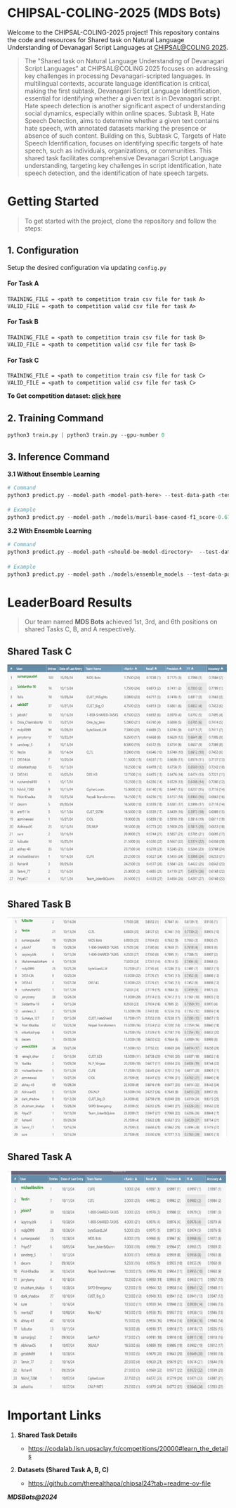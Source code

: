 # CHIPSAL-COLING-2025 (MDS Bots)

Welcome to the CHIPSAL-COLING-2025 project! This repository contains the code and resources for Shared task on Natural Language Understanding of Devanagari Script Languages at [CHIPSAL@COLING 2025](https://sites.google.com/view/chipsal/home).
> The "Shared task on Natural Language Understanding of Devanagari Script Languages" at CHIPSAL@COLING 2025 focuses on addressing key challenges in processing Devanagari-scripted languages. In multilingual contexts, accurate language identification is critical, making the first subtask, Devanagari Script Language Identification, essential for identifying whether a given text is in Devanagari script. Hate speech detection is another significant aspect of understanding social dynamics, especially within online spaces. Subtask B, Hate Speech Detection, aims to determine whether a given text contains hate speech, with annotated datasets marking the presence or absence of such content. Building on this, Subtask C, Targets of Hate Speech Identification, focuses on identifying specific targets of hate speech, such as individuals, organizations, or communities. This shared task facilitates comprehensive Devanagari Script Language understanding, targeting key challenges in script identification, hate speech detection, and the identification of hate speech targets.

# Getting Started
> To get started with the project, clone the repository and follow the steps:

## 1. **Configuration**  
Setup the desired configuration via updating `config.py`

#### For Task A
```python3
TRAINING_FILE = <path to competition train csv file for task A>
VALID_FILE = <path to competition valid csv file for task A>
```
#### For Task B
```python3
TRAINING_FILE = <path to competition train csv file for task B>
VALID_FILE = <path to competition valid csv file for task B>
```
#### For Task C
```python3
TRAINING_FILE = <path to competition train csv file for task C>
VALID_FILE = <path to competition valid csv file for task C>
```

**To Get competition dataset: [click here](https://github.com/therealthapa/chipsal24?tab=readme-ov-file)**

## 2. **Training Command**  
```python
python3 train.py | python3 train.py --gpu-number 0
```

## 3. **Inference Command**
**3.1 Without Ensemble Learning**
```python
# Command
python3 predict.py --model-path <model-path-here> --test-data-path <test-path-here> --submission-file-path <submission-csv-file-path>

# Example
python3 predict.py --model-path ./models/muril-base-cased-f1_score-0.6789460853867482.bin --test-data-path ./data/taskc/test.csv --submission-file-path ./submissions/submission.json
```

**3.2 With Ensemble Learning**

```python
# Command
python3 predict.py --model-path <should-be-model-directory>  --test-data-path ./data/taskc/test.csv  --submission-file-path ./submissions/test.json --ensemble soft_vote

# Example
python3 predict.py --model-path ./models/ensemble_models --test-data-path ./data/taskc/test.csv  --submission-file-path ./submissions/test.json --ensemble soft_vote
```

# LeaderBoard Results
> Our team named **MDS Bots** achieved 1st, 3rd, and 6th positions on shared Tasks C, B, and A respectively.
## Shared Task C
<img src="assets/1.png" width=500 height=500>

## Shared Task B

<img src="assets/2.png" width=500 height=500>

## Shared Task A
<img src="assets/3.png" width=500 height=500>

# Important Links  
1. **Shared Task Details**
    - https://codalab.lisn.upsaclay.fr/competitions/20000#learn_the_details

2. **Datasets (Shared Task A, B, C)**
    - https://github.com/therealthapa/chipsal24?tab=readme-ov-file

**_MDSBots@2024_**